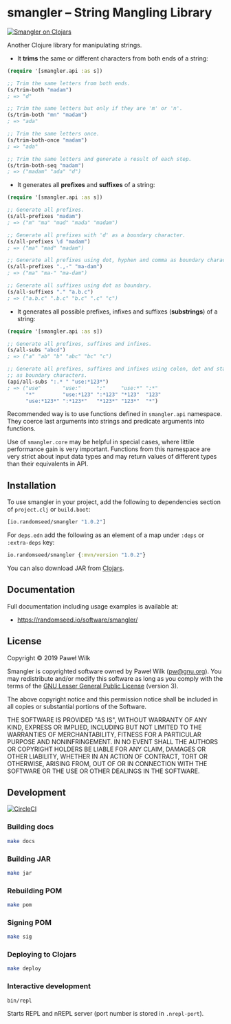 # smangler – String Mangling Library

[![Smangler on Clojars](https://img.shields.io/clojars/v/io.randomseed/smangler.svg)](https://clojars.org/io.randomseed/smangler)

Another Clojure library for manipulating strings.

* It **trims** the same or different characters from both ends of a string:

```clojure
(require '[smangler.api :as s])

;; Trim the same letters from both ends.
(s/trim-both "madam")
; => "d"

;; Trim the same letters but only if they are 'm' or 'n'.
(s/trim-both "mn" "madam")
; => "ada"

;; Trim the same letters once.
(s/trim-both-once "madam")
; => "ada"

;; Trim the same letters and generate a result of each step.
(s/trim-both-seq "madam")
; => ("madam" "ada" "d")
```

* It generates all **prefixes** and **suffixes** of a string:

```clojure
(require '[smangler.api :as s])

;; Generate all prefixes.
(s/all-prefixes "madam")
; => ("m" "ma" "mad" "mada" "madam")

;; Generate all prefixes with 'd' as a boundary character.
(s/all-prefixes \d "madam")
; => ("ma" "mad" "madam")

;; Generate all prefixes using dot, hyphen and comma as boundary characters.
(s/all-prefixes ".,-" "ma-dam")
; => ("ma" "ma-" "ma-dam")

;; Generate all suffixes using dot as boundary.
(s/all-suffixes "." "a.b.c")
; => ("a.b.c" ".b.c" "b.c" ".c" "c")
```

* It generates all possible prefixes, infixes and suffixes (**substrings**) of a string:

```clojure
(require '[smangler.api :as s])

;; Generate all prefixes, suffixes and infixes.
(s/all-subs "abcd")
; => ("a" "ab" "b" "abc" "bc" "c")

;; Generate all prefixes, suffixes and infixes using colon, dot and star
;; as boundary characters.
(api/all-subs ":.* " "use:*123*")
; => ("use"       "use:"     ":"     "use:*" ":*"
      "*"         "use:*123" ":*123" "*123"  "123"
      "use:*123*" ":*123*"   "*123*" "123*"  "*")
```

Recommended way is to use functions defined in `smangler.api` namespace. They coerce
last arguments into strings and predicate arguments into functions.

Use of `smangler.core` may be helpful in special cases, where littile performance
gain is very important. Functions from this namespace are very strict about input
data types and  may return values of different types than their equivalents in API.

## Installation

To use smangler in your project, add the following to dependencies section of
`project.clj` or `build.boot`:

```clojure
[io.randomseed/smangler "1.0.2"]
```

For `deps.edn` add the following as an element of a map under `:deps` or
`:extra-deps` key:

```clojure
io.randomseed/smangler {:mvn/version "1.0.2"}
```

You can also download JAR from [Clojars](https://clojars.org/io.randomseed/smangler).

## Documentation

Full documentation including usage examples is available at:

* https://randomseed.io/software/smangler/

## License

Copyright © 2019 Paweł Wilk

Smangler is copyrighted software owned by Paweł Wilk (pw@gnu.org). You may
redistribute and/or modify this software as long as you comply with the terms of
the [GNU Lesser General Public License][LICENSE] (version 3).

The above copyright notice and this permission notice shall be included in all
copies or substantial portions of the Software.

THE SOFTWARE IS PROVIDED "AS IS", WITHOUT WARRANTY OF ANY KIND, EXPRESS OR
IMPLIED, INCLUDING BUT NOT LIMITED TO THE WARRANTIES OF MERCHANTABILITY, FITNESS
FOR A PARTICULAR PURPOSE AND NONINFRINGEMENT. IN NO EVENT SHALL THE AUTHORS OR
COPYRIGHT HOLDERS BE LIABLE FOR ANY CLAIM, DAMAGES OR OTHER LIABILITY, WHETHER
IN AN ACTION OF CONTRACT, TORT OR OTHERWISE, ARISING FROM, OUT OF OR IN
CONNECTION WITH THE SOFTWARE OR THE USE OR OTHER DEALINGS IN THE SOFTWARE.

## Development

[![CircleCI](https://circleci.com/gh/randomseed-io/smangler.svg?style=svg)](https://circleci.com/gh/randomseed-io/smangler)

### Building docs

```bash
make docs
```

### Building JAR

```bash
make jar
```

### Rebuilding POM

```bash
make pom
```

### Signing POM

```bash
make sig
```

### Deploying to Clojars

```bash
make deploy
```

### Interactive development

```bash
bin/repl
```

Starts REPL and nREPL server (port number is stored in `.nrepl-port`).

[LICENSE]:    https://github.com/randomseed-io/smangler/blob/master/LICENSE
